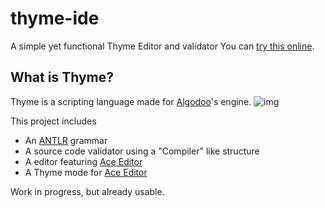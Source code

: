 # thyme-ide
A simple yet functional Thyme Editor and validator
You can [try this online](https://leandrosq.github.io/thyme-ide/).

## What is Thyme?
Thyme is a scripting language made for [Algodoo](algodoo.com)'s engine.
![img](https://raw.githubusercontent.com/LeandroSQ/thyme-ide/master/imag/01.png?raw=true)

This project includes
- An [ANTLR](https://www.antlr.org/) grammar
- A source code validator using a "Compiler" like structure
- A editor featuring [Ace Editor](https://ace.c9.io/)
- A Thyme mode for [Ace Editor](https://ace.c9.io/)

Work in progress, but already usable.
